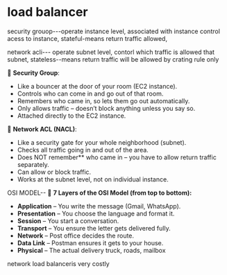 # load balancer

security grouop---operate instance level, associated with instance control acess to instance, stateful-means return traffic allowed,

network acli--- operate subnet level, contorl which traffic is allowed that subnet, stateless--means return traffic will be allowed by crating rule only





 🔐 **Security Group**:
- Like a bouncer at the door of your room (EC2 instance).
- Controls who can come in and go out of that room.
- Remembers who came in, so lets them go out automatically.
- Only allows traffic – doesn’t block anything unless you say so.
- Attached directly to the EC2 instance.



 🚧 **Network ACL (NACL)**:
- Like a security gate for your whole neighborhood (subnet).
- Checks all traffic going in and out of the area.
- Does NOT remember** who came in – you have to allow return traffic separately.
- Can allow or block traffic.
- Works at the subnet level, not on individual instance.

OSI MODEL--
🔹 **7 Layers of the OSI Model (from top to bottom):**


- **Application** – You write the message (Gmail, WhatsApp).
- **Presentation** – You choose the language and format it.
- **Session** – You start a conversation.
- **Transport** – You ensure the letter gets delivered fully.
- **Network** – Post office decides the route.
- **Data Link** – Postman ensures it gets to your house.
- **Physical** – The actual delivery truck, roads, mailbox

 network load balanceris very costly 






